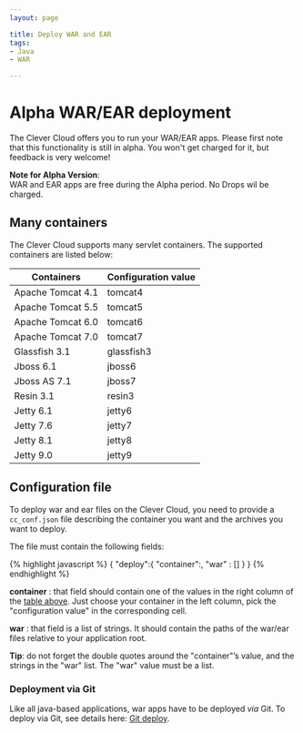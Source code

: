 ```yaml
---
layout: page

title: Deploy WAR and EAR
tags:
- Java
- WAR

---
```


# <span class="label">Alpha</span> WAR/EAR deployment

The Clever Cloud offers you to run your WAR/EAR apps. Please first note
that this functionality is still in alpha. You won't get charged for it,
but feedback is very welcome!

<div class="alert alert-hot-problems">
	<strong>Note for Alpha Version</strong>: <br/>
	<div>WAR and EAR apps are free during the Alpha period. No Drops wil be charged. </div>
</div>

## Many containers

The Clever Cloud supports many servlet containers.
The supported containers are listed below:

<table id="containers" class="table table-bordered table-striped">
	<thead>
		<tr>
			<th>Containers</th>
			<th>Configuration value</th>
		</tr>
	</thead>
	<tbody>
		<tr><td>Apache Tomcat 4.1</td><td>tomcat4</td></tr>
		<tr><td>Apache Tomcat 5.5</td><td>tomcat5</td></tr>
		<tr><td>Apache Tomcat 6.0</td><td>tomcat6</td></tr>
		<tr><td>Apache Tomcat 7.0</td><td>tomcat7</td></tr>
		<tr><td>Glassfish 3.1</td><td>glassfish3</td></tr>
		<tr><td>Jboss 6.1</td><td>jboss6</td></tr>
		<tr><td>Jboss AS 7.1</td><td>jboss7</td></tr>
		<tr><td>Resin 3.1</td><td>resin3</td></tr>
		<tr><td>Jetty 6.1</td><td>jetty6</td></tr>
		<tr><td>Jetty 7.6</td><td>jetty7</td></tr>
		<tr><td>Jetty 8.1</td><td>jetty8</td></tr>
		<tr><td>Jetty 9.0</td><td>jetty9</td></tr>
	</tbody>
</table>

## Configuration file

To deploy war and ear files on the Clever Cloud, you need to provide a
`cc_conf.json` file describing the container you want and the archives you
want to deploy.

The file must contain the following fields:

{% highlight javascript %}
{
   "deploy":{
	   "container":<string>,
		"war" : [<string>]
	}
}
{% endhighlight %}

**container**
: that field should contain one of the values in the right column of the
<a href="#containers">table above</a>. Just choose your container in the
left column, pick the "configuration value" in the corresponding cell.

**war**
: that field is a list of strings. It should contain the paths of the
war/ear files relative to your application root.


<div class="alert alert-hot-problems">
	<strong>Tip</strong>: do not forget the double quotes
	around the "container"’s value, and the strings in the "war" list.
	The "war" value must be a list.
</div>

### Deployment via Git

Like all java-based applications, war apps have to be deployed *via* Git.
To deploy via Git, see details here: <a href="/git-deploy-java">Git deploy</a>.

<script type="text/javascript">
$('#center a').click(function(){
    $('html, body').animate({
        scrollTop: $( $(this).attr('href') ).offset().top - 0
    }, 500);
    return false;
});
</script>
